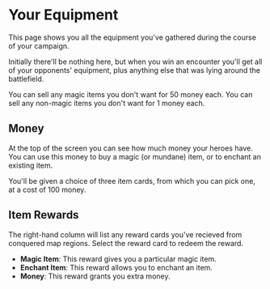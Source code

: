 # Your Equipment

This page shows you all the equipment you've gathered during the course of your campaign.

Initially there'll be nothing here, but when you win an encounter you'll get all of your opponents' equipment, plus anything else that was lying around the battlefield.

You can sell any magic items you don't want for 50 money each.
You can sell any non-magic items you don't want for 1 money each.

## Money

At the top of the screen you can see how much money your heroes have. You can use this money to buy a magic (or mundane) item, or to enchant an existing item.

You'll be given a choice of three item cards, from which you can pick one, at a cost of 100 money.

## Item Rewards

The right-hand column will list any reward cards you've recieved from conquered map regions. Select the reward card to redeem the reward.

* **Magic Item**: This reward gives you a particular magic item.
* **Enchant Item**: This reward allows you to enchant an item.
* **Money**: This reward grants you extra money.
